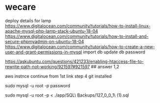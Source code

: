 # wecare

deploy details for lamp
https://www.digitalocean.com/community/tutorials/how-to-install-linux-apache-mysql-php-lamp-stack-ubuntu-18-04
https://www.digitalocean.com/community/tutorials/how-to-install-and-secure-phpmyadmin-on-ubuntu-18-04
https://www.digitalocean.com/community/tutorials/how-to-create-a-new-user-and-grant-permissions-in-mysql
import db
update db password

https://askubuntu.com/questions/421233/enabling-htaccess-file-to-rewrite-path-not-working/921597#921597 ## answer 1,2

aws instnce
continue from 1st link step 4
git installed

sudo mysql -u root -p
password

sudo mysql -u root -p < ./app/SQL\ Backups/127_0_0_1\ \(1\).sql
